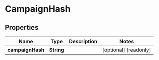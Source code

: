 

# CampaignHash


## Properties

| Name | Type | Description | Notes |
|------------ | ------------- | ------------- | -------------|
|**campaignHash** | **String** |  |  [optional] [readonly] |



